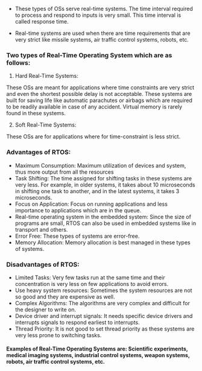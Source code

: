 + These types of OSs serve real-time systems. The time interval required to process and respond to inputs is very small. This time interval is called response time.

+ Real-time systems are used when there are time requirements that are very strict like missile systems, air traffic control systems, robots, etc.

### Two types of Real-Time Operating System which are as follows:

1. Hard Real-Time Systems:

These OSs are meant for applications where time constraints are very strict and even the shortest possible delay is not acceptable. These systems are built for saving life like automatic parachutes or airbags which are required to be readily available in case of any accident. Virtual memory is rarely found in these systems.

2. Soft Real-Time Systems:

These OSs are for applications where for time-constraint is less strict.

### Advantages of RTOS:

+ Maximum Consumption: Maximum utilization of devices and system, thus more output from all the resources
+ Task Shifting: The time assigned for shifting tasks in these systems are very less. For example, in older systems, it takes about 10 microseconds in shifting one task to another, and in the latest systems, it takes 3 microseconds.
+ Focus on Application: Focus on running applications and less importance to applications which are in the queue.
+ Real-time operating system in the embedded system: Since the size of programs are small, RTOS can also be used in embedded systems like in transport and others.
+ Error Free: These types of systems are error-free.
+ Memory Allocation: Memory allocation is best managed in these types of systems.

### Disadvantages of RTOS:

+ Limited Tasks: Very few tasks run at the same time and their concentration is very less on few applications to avoid errors.
+ Use heavy system resources: Sometimes the system resources are not so good and they are expensive as well.
+ Complex Algorithms: The algorithms are very complex and difficult for the designer to write on.
+ Device driver and interrupt signals: It needs specific device drivers and interrupts signals to respond earliest to interrupts.
+ Thread Priority: It is not good to set thread priority as these systems are very less prone to switching tasks.

#### Examples of Real-Time Operating Systems are: **Scientific experiments, medical imaging systems, industrial control systems, weapon systems, robots, air traffic control systems, etc.**